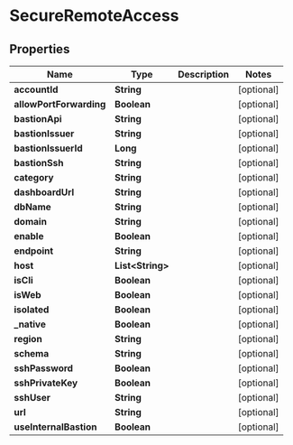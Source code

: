 

# SecureRemoteAccess

## Properties

Name | Type | Description | Notes
------------ | ------------- | ------------- | -------------
**accountId** | **String** |  |  [optional]
**allowPortForwarding** | **Boolean** |  |  [optional]
**bastionApi** | **String** |  |  [optional]
**bastionIssuer** | **String** |  |  [optional]
**bastionIssuerId** | **Long** |  |  [optional]
**bastionSsh** | **String** |  |  [optional]
**category** | **String** |  |  [optional]
**dashboardUrl** | **String** |  |  [optional]
**dbName** | **String** |  |  [optional]
**domain** | **String** |  |  [optional]
**enable** | **Boolean** |  |  [optional]
**endpoint** | **String** |  |  [optional]
**host** | **List&lt;String&gt;** |  |  [optional]
**isCli** | **Boolean** |  |  [optional]
**isWeb** | **Boolean** |  |  [optional]
**isolated** | **Boolean** |  |  [optional]
**_native** | **Boolean** |  |  [optional]
**region** | **String** |  |  [optional]
**schema** | **String** |  |  [optional]
**sshPassword** | **Boolean** |  |  [optional]
**sshPrivateKey** | **Boolean** |  |  [optional]
**sshUser** | **String** |  |  [optional]
**url** | **String** |  |  [optional]
**useInternalBastion** | **Boolean** |  |  [optional]



